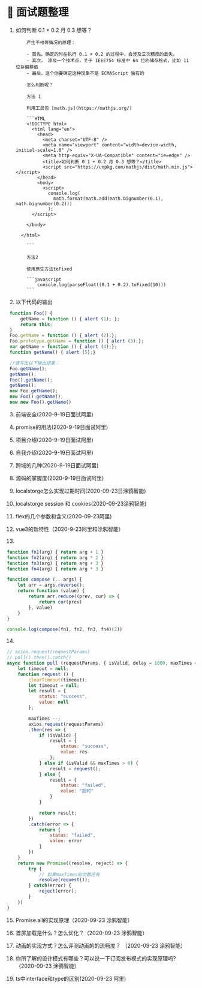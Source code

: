 <!--
 * @Author: DuYa
 * @LastEditors: DuYa
 -->

# 💯 面试题整理

1.  如何判断 0.1 + 0.2 月 0.3 想等？

            产生不相等情况的原理：

            - 首先，确定的时在执行 0.1 + 0.2 的过程中，会涉及三次精度的丢失。
            - 其次， 涉及一个技术点，关于 IEEE754 标准中 64 位的储存格式，比如 11 位存偏移值
            - 最后，这个你要确定这种现象不是 ECMAScript 独有的

            怎么判断呢？

            方法 1

            利用工具包 [math.js](https://mathjs.org/)

            ```HTML
            <!DOCTYPE html>
              <html lang="en">
                <head>
                  <meta charset="UTF-8" />
                  <meta name="viewport" content="width=device-width, initial-scale=1.0" />
                  <meta http-equiv="X-UA-Compatible" content="ie=edge" />
                  <title>如何判断 0.1 + 0.2 月 0.3 想等？</title>
                  <script src="https://unpkg.com/mathjs/dist/math.min.js"></script>
                </head>
                <body>
                  <script>
                    console.log(
                      math.format(math.add(math.bignumber(0.1), math.bignumber(0.2)))
                    );
              </script>

            </body>

          </html>

            ```

            方法2

            使用原生方法toFixed

            ```javascript
                console.log(parseFloat((0.1 + 0.2).toFixed(10)))
            ```
2. 以下代码的输出
```javascript
 function Foo() {
     getName = function () { alert (1); };
     return this;
 }
 Foo.getName = function () { alert (2);};
 Foo.prototype.getName = function () { alert (3);};
 var getName = function () { alert (4);};
 function getName() { alert (5);}

 //请写出以下输出结果：
 Foo.getName();
 getName();
 Foo().getName();
 getName();
 new Foo.getName();
 new Foo().getName();
 new new Foo().getName()
```

3. 前端安全(2020-9-19日面试阿里)

4. promise的用法(2020-9-19日面试阿里)

5. 项目介绍(2020-9-19日面试阿里)

6. 自我介绍(2020-9-19日面试阿里)

7. 跨域的几种(2020-9-19日面试阿里)

8. 源码的掌握度(2020-9-19日面试阿里)

9. localstorge怎么实现过期时间(2020-09-23日涂鸦智能)

10. localstorge session 和 cookies(2020-09-23涂鸦智能)

11. flex的几个参数和含义(2020-09-23阿里)

12. vue3的新特性（2020-9-23阿里和涂鸦智能）

13.
```javascript
function fn1(arg) { return arg + 1 }
function fn2(arg) { return arg * 2 }
function fn3(arg) { return arg + 3 }
function fn4(arg) { return arg * 3 }

function compose (...args) {
    let arr = args.reverse();
    return function (value) {
        return arr.reduce((prev, cur) => {
            return cur(prev)
        }, value)
    }
}

console.log(compose(fn1, fn2, fn3, fn4)(2))
``` 

14.
```js
// axios.request(requestParams)
// poll().then().catch()
async function poll (requestParams, { isValid, delay = 1000, maxTimes = 1 }) {
    let timeout = null;
    function request () {
        clearTimeout(timeout);
        let timeout = null;
        let result = {
            status: "success",
            value: null
        };

        maxTimes --;
        axios.request(requestParams)
        .then(res => {
            if (isValid) {
                result = {
                    status: "success",
                    value: res
                };
            } else if (isValid && maxTimes > 0) {
                result = request();
            } else {
                result = {
                    status: "failed",
                    value: "超时"
                }
            }

            return result;
        })
        .catch(error => {
            return {
                status: "failed",
                value: error
            }
        })
    }
    return new Promise((resolve, reject) => {
        try {
            // 如果maxTimes的次数还有
            resolve(request());
        } catch(error) {
            reject(error);
        }
    })
}

```
15. Promise.all的实现原理（2020-09-23 涂鸦智能）

16. 首屏加载是什么？怎么优化？（2020-09-23 涂鸦智能）

17. 动画的实现方式？怎么评测动画的的流畅度？ （2020-09-23 涂鸦智能）

18. 你所了解的设计模式有哪些？可以说一下订阅发布模式的实现原理吗?（2020-09-23 涂鸦智能）

19. ts中interface和type的区别(2020-09-23 阿里)
